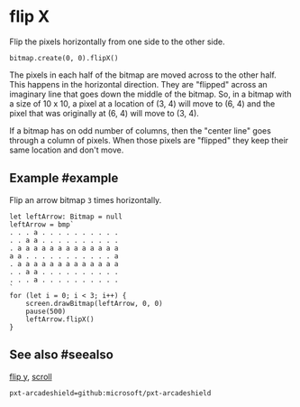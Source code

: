 # flip X

Flip the pixels horizontally from one side to the other side.

```sig
bitmap.create(0, 0).flipX()
```

The pixels in each half of the bitmap are moved across to the other half. This happens in the horizontal direction. They are "flipped" across an imaginary line that goes down the middle of the bitmap. So, in a bitmap with a size of 10 x 10, a pixel at a location of (3, 4) will move to (6, 4) and the pixel that was originally at (6, 4) will move to (3, 4).

If a bitmap has on odd number of columns, then the "center line" goes through a column of pixels. When those pixels are "flipped" they keep their same location and don't move.

## Example #example

Flip an arrow bitmap `3` times horizontally.

```blocks
let leftArrow: Bitmap = null
leftArrow = bmp`
. . . a . . . . . . . . . . 
. . a a . . . . . . . . . . 
. a a a a a a a a a a a a a 
a a . . . . . . . . . . . a 
. a a a a a a a a a a a a a 
. . a a . . . . . . . . . . 
. . . a . . . . . . . . . . 
`
for (let i = 0; i < 3; i++) {
    screen.drawBitmap(leftArrow, 0, 0)  
    pause(500)
    leftArrow.flipX()
}
```

## See also #seealso

[flip y](/reference/bitmaps/bitmap/flip-y),
[scroll](/reference/bitmaps/bitmap/scroll)

```package
pxt-arcadeshield=github:microsoft/pxt-arcadeshield
```
